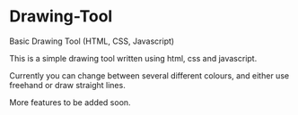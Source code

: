 # Drawing-Tool
Basic Drawing Tool (HTML, CSS, Javascript)

This is a simple drawing tool written using html, css and javascript.

Currently you can change between several different colours, and either use freehand or draw straight lines.

More features to be added soon.
